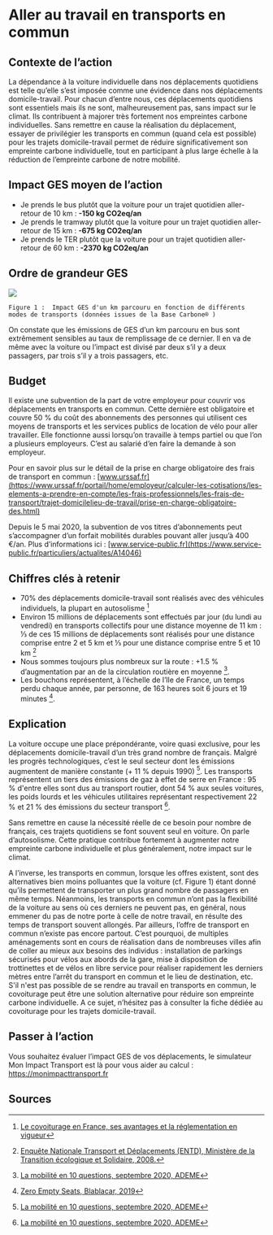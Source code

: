 # Aller au travail en transports en commun

## Contexte de l’action
La dépendance à la voiture individuelle dans nos déplacements quotidiens est telle qu’elle s’est imposée comme une évidence dans nos déplacements domicile-travail. Pour chacun d’entre nous, ces déplacements quotidiens sont essentiels mais ils ne sont, malheureusement pas, sans impact sur le climat. Ils contribuent à majorer très fortement nos empreintes carbone individuelles. Sans remettre en cause la réalisation du déplacement, essayer de privilégier les transports en commun (quand cela est possible) pour les trajets domicile-travail permet de réduire significativement son empreinte carbone individuelle, tout en participant à plus large échelle à la réduction de l’empreinte carbone de notre mobilité. 


## Impact GES moyen de l’action
- Je prends le bus plutôt que la voiture pour un trajet quotidien aller-retour de 10 km : **-150 kg CO2eq/an**
- Je prends le tramway plutôt que la voiture pour un trajet quotidien aller-retour de 15 km : **-675 kg CO2eq/an**
- Je prends le TER plutôt que la voiture pour un trajet quotidien aller-retour de 60 km : **-2370 kg CO2eq/an**

## Ordre de grandeur GES 

![](https://www.associationbilancarbone.fr/wp-content/uploads/2020/12/transport-commun-fig1.jpg)

```Figure 1 :  Impact GES d'un km parcouru en fonction de différents modes de transports (données issues de la Base Carbone® )```

On constate que les émissions de GES d’un km parcouru en bus sont extrêmement sensibles au taux de remplissage de ce dernier. Il en va de même avec la voiture ou l’impact est divisé par deux s’il y a deux passagers, par trois s’il y a trois passagers, etc.

## Budget
Il existe une subvention de la part de votre employeur pour couvrir vos déplacements en transports en commun. Cette dernière est obligatoire et couvre 50 % du coût des abonnements des personnes qui utilisent ces moyens de transports et les services publics de location de vélo pour aller travailler. Elle fonctionne aussi lorsqu’on travaille à temps partiel ou que l’on a plusieurs employeurs. C’est au salarié d’en faire la demande à son employeur. 

Pour en savoir plus sur le détail de la prise en charge obligatoire des frais de transport en commun : [www.urssaf.fr](https://www.urssaf.fr/portail/home/employeur/calculer-les-cotisations/les-elements-a-prendre-en-compte/les-frais-professionnels/les-frais-de-transport/trajet-domicilelieu-de-travail/prise-en-charge-obligatoire-des.html)

Depuis le 5 mai 2020, la subvention de vos titres d’abonnements peut s’accompagner d’un forfait mobilités durables pouvant aller jusqu’à 400 €/an. Plus d’informations ici : [www.service-public.fr](https://www.service-public.fr/particuliers/actualites/A14046)

## Chiffres clés à retenir

- 70% des déplacements domicile-travail sont réalisés avec des véhicules individuels, la plupart en autosolisme [^1]
- Environ 15 millions de déplacements sont effectués par jour (du lundi au vendredi) en transports collectifs pour une distance moyenne de 11 km :  ⅓ de ces 15 millions de déplacements sont réalisés pour une distance comprise entre 2 et 5 km et ⅓ pour une distance comprise entre 5 et 10 km [^2]
- Nous sommes toujours plus nombreux sur la route : +1.5 % d’augmentation par an de la circulation routière en moyenne [^3].
- Les bouchons représentent, à l’échelle de l’Ile de France, un temps perdu chaque année, par personne, de 163 heures soit 6 jours et 19 minutes [^4].

## Explication
La voiture occupe une place prépondérante, voire quasi exclusive, pour les déplacements domicile-travail d’un très grand nombre de français. Malgré les progrès technologiques, c’est le seul secteur dont les émissions augmentent de manière constante (+ 11 % depuis 1990) [^3]. Les transports représentent un tiers des émissions de gaz à effet de serre en France : 95 % d'entre elles sont dus au transport routier, dont 54 % aux seules voitures, les poids lourds et les véhicules utilitaires représentant respectivement 22 % et 21 % des émissions du secteur transport [^3].

Sans remettre en cause la nécessité réelle de ce besoin pour nombre de français, ces trajets quotidiens se font souvent seul en voiture. On parle d’autosolisme. Cette pratique contribue fortement à augmenter notre empreinte carbone individuelle et plus généralement, notre impact sur le climat. 

A l’inverse, les transports en commun, lorsque les offres existent, sont des alternatives bien moins polluantes que la voiture (cf. Figure 1) étant donné qu’ils permettent de transporter un plus grand nombre de passagers en même temps. Néanmoins, les transports en commun n’ont pas la flexibilité de la voiture au sens où ces derniers ne peuvent pas, en général, nous emmener du pas de notre porte à celle de notre travail, en résulte des temps de transport souvent allongés. Par ailleurs, l’offre de transport en commun n’existe pas encore partout. C’est pourquoi, de multiples aménagements sont en cours de réalisation dans de nombreuses villes afin de coller au mieux aux besoins des individus : installation de parkings sécurisés pour vélos aux abords de la gare, mise à disposition de trottinettes et de vélos en libre service pour réaliser rapidement les derniers mètres entre l’arrêt du transport en commun et le lieu de destination, etc. S'il n'est pas possible de se rendre au travail en transports en commun, le covoiturage peut être une solution alternative pour réduire son empreinte carbone individuelle. A ce sujet, n’hésitez pas à consulter la fiche dédiée au covoiturage pour les trajets domicile-travail.

## Passer à l’action
Vous souhaitez évaluer l’impact GES de vos déplacements, le simulateur Mon Impact Transport est là pour vous aider au calcul : https://monimpacttransport.fr 

## Sources
[^1]: [Le covoiturage en France, ses avantages et la réglementation en vigueur](https://www.ecologie-solidaire.gouv.fr/covoiturage-en-france-avantages-et-reglementationen-vigueur)
[^2]: [Enquête Nationale Transport et Déplacements (ENTD), Ministère de la Transition écologique et Solidaire, 2008.](https://www.statistiques.developpement-durable.gouv.fr/enquete-nationale-transports-et-deplacements-entd-2008)
[^3]: [La mobilité en 10 questions, septembre 2020, ADEME](https://agirpourlatransition.ademe.fr/particuliers/sites/default/files/2020-09/guide-mobilite-10-questions.pdf)
[^4]: [Zero Empty Seats, Blablacar, 2019](https://blog.blablacar.fr/blablalife/lp/zeroemptyseats)
